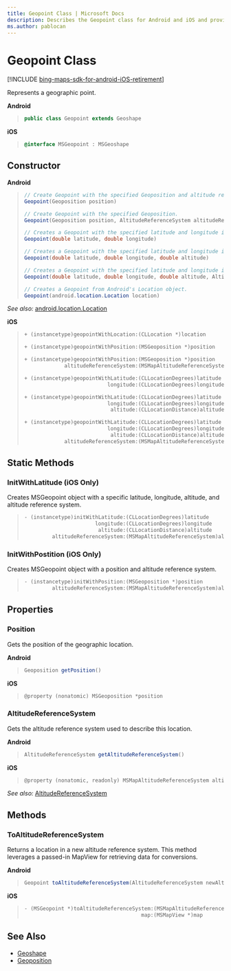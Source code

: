 ```yaml
---
title: Geopoint Class | Microsoft Docs
description: Describes the Geopoint class for Android and iOS and provides the class' constructor, methods, static methods, and properties.
ms.author: pablocan
---
```


# Geopoint Class

[!INCLUDE [bing-maps-sdk-for-android-iOS-retirement](../../includes/bing-maps-sdk-for-android-iOS-retirement.md)]

Represents a geographic point.

**Android**

>```java
> public class Geopoint extends Geoshape
>```

**iOS**

>```objectivec
> @interface MSGeopoint : MSGeoshape
>```

## Constructor

**Android**

>```java
> // Create Geopoint with the specified Geoposition and altitude reference system.
> Geopoint(Geoposition position)
>
> // Create Geopoint with the specified Geoposition.
> Geopoint(Geoposition position, AltitudeReferenceSystem altitudeReference)
>
> // Creates a Geopoint with the specified latitude and longitude in degrees, with the default altitude of 0 and altitude reference of surface.
> Geopoint(double latitude, double longitude)
>
> // Creates a Geopoint with the specified latitude and longitude in degrees and altitude in meters, with the default altitude reference of surface.
> Geopoint(double latitude, double longitude, double altitude)
>
> // Creates a Geopoint with the specified latitude and longitude in degrees, altitude in meters, and altitude reference system.
> Geopoint(double latitude, double longitude, double altitude, AltitudeReferenceSystem altitudeReference)
>
> // Creates a Geopoint from Android's Location object.
> Geopoint(android.location.Location location)
>```

_See also:_ [android.location.Location](https://developer.android.com/reference/android/location/Location.html)

**iOS**

>```objectivec
> + (instancetype)geopointWithLocation:(CLLocation *)location
>
> + (instancetype)geopointWithPosition:(MSGeoposition *)position
>
> + (instancetype)geopointWithPosition:(MSGeoposition *)position
>              altitudeReferenceSystem:(MSMapAltitudeReferenceSystem)altitudeReferenceSystem
>
> + (instancetype)geopointWithLatitude:(CLLocationDegrees)latitude
>                            longitude:(CLLocationDegrees)longitude
>
> + (instancetype)geopointWithLatitude:(CLLocationDegrees)latitude
>                            longitude:(CLLocationDegrees)longitude
>                             altitude:(CLLocationDistance)altitude
>
> + (instancetype)geopointWithLatitude:(CLLocationDegrees)latitude
>                            longitude:(CLLocationDegrees)longitude
>                             altitude:(CLLocationDistance)altitude
>              altitudeReferenceSystem:(MSMapAltitudeReferenceSystem)altitudeReferenceSystem
>```

## Static Methods

### InitWithLatitude (iOS Only)

Creates MSGeopoint object with a specific latitude, longitude, altitude, and altitude reference system.

>```objectivec
> - (instancetype)initWithLatitude:(CLLocationDegrees)latitude
>                        longitude:(CLLocationDegrees)longitude
>                         altitude:(CLLocationDistance)altitude
>          altitudeReferenceSystem:(MSMapAltitudeReferenceSystem)altitudeReferenceSystem
>```

### InitWithPostition (iOS Only)

Creates MSGeopoint object with a position and altitude reference system.

>```objectivec
> - (instancetype)initWithPosition:(MSGeoposition *)position
>          altitudeReferenceSystem:(MSMapAltitudeReferenceSystem)altitudeReferenceSystem
>```

## Properties

### Position

Gets the position of the geographic location.

**Android**

>```java
> Geoposition getPosition()
>```

**iOS**
>```objectivec 
> @property (nonatomic) MSGeoposition *position
>```

### AltitudeReferenceSystem

Gets the altitude reference system used to describe this location.

**Android**

>```java
> AltitudeReferenceSystem getAltitudeReferenceSystem()  
>```

**iOS**

>```objectivec 
> @property (nonatomic, readonly) MSMapAltitudeReferenceSystem altitudeReferenceSystem
>```

_See also:_ [AltitudeReferenceSystem](AltitudeReferenceSystem-enumeration.md)

## Methods

### ToAltitudeReferenceSystem

Returns a location in a new altitude reference system. This method leverages a passed-in MapView for retrieving data for conversions.

**Android**

>```java
> Geopoint toAltitudeReferenceSystem(AltitudeReferenceSystem newAltitudeReferenceSystem, MapView mapView)
>```

**iOS**

>```objectivec
> - (MSGeopoint *)toAltitudeReferenceSystem:(MSMapAltitudeReferenceSystem)newAltitudeReferenceSystem
>                                       map:(MSMapView *)map
>```

## See Also

* [Geoshape](Geoshape-class.md)
* [Geoposition](Geoposition-class.md)
